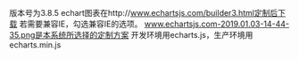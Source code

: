 版本号为3.8.5
echart图表在http://www.echartsjs.com/builder3.html定制后下载
若需要兼容IE，勾选兼容IE的选项。
www.echartsjs.com-2019.01.03-14-44-35.png是本系统所选择的定制方案
开发环境用echarts.js，生产环境用echarts.min.js